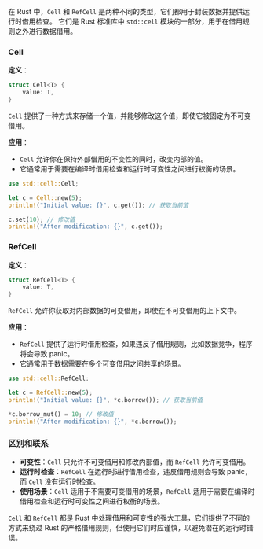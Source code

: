 在 Rust 中，`Cell` 和 `RefCell` 是两种不同的类型，它们都用于封装数据并提供运行时借用检查。
它们是 Rust 标准库中 `std::cell` 模块的一部分，用于在借用规则之外进行数据借用。

### Cell

**定义**：
```rust
struct Cell<T> {
    value: T,
}
```
`Cell` 提供了一种方式来存储一个值，并能够修改这个值，即使它被固定为不可变借用。

**应用**：
- `Cell` 允许你在保持外部借用的不变性的同时，改变内部的值。
- 它通常用于需要在编译时借用检查和运行时可变性之间进行权衡的场景。

```rust
use std::cell::Cell;

let c = Cell::new(5);
println!("Initial value: {}", c.get()); // 获取当前值

c.set(10); // 修改值
println!("After modification: {}", c.get());
```

### RefCell

**定义**：
```rust
struct RefCell<T> {
    value: T,
}
```
`RefCell` 允许你获取对内部数据的可变借用，即使在不可变借用的上下文中。

**应用**：
- `RefCell` 提供了运行时借用检查，如果违反了借用规则，比如数据竞争，程序将会导致 panic。
- 它通常用于数据需要在多个可变借用之间共享的场景。

```rust
use std::cell::RefCell;

let c = RefCell::new(5);
println!("Initial value: {}", *c.borrow()); // 获取当前值

*c.borrow_mut() = 10; // 修改值
println!("After modification: {}", *c.borrow());
```

### 区别和联系

- **可变性**：`Cell` 只允许不可变借用和修改内部值，而 `RefCell` 允许可变借用。
- **运行时检查**：`RefCell` 在运行时进行借用检查，违反借用规则会导致 panic，而 `Cell` 没有运行时检查。
- **使用场景**：`Cell` 适用于不需要可变借用的场景，`RefCell` 适用于需要在编译时借用检查和运行时可变性之间进行权衡的场景。

`Cell` 和 `RefCell` 都是 Rust 中处理借用和可变性的强大工具，它们提供了不同的方式来绕过 Rust 的严格借用规则，但使用它们时应谨慎，以避免潜在的运行时错误。
